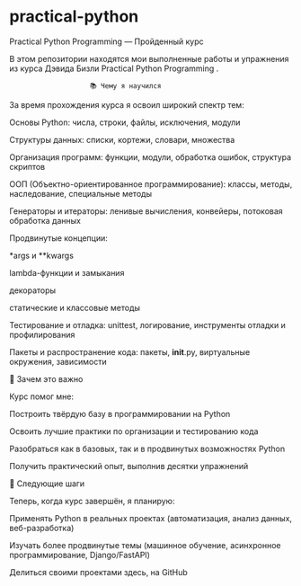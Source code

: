# practical-python
Practical Python Programming — Пройденный курс

В этом репозитории находятся мои выполненные работы и упражнения из курса Дэвида Бизли Practical Python Programming
.

                        📚 Чему я научился

За время прохождения курса я освоил широкий спектр тем:

Основы Python: числа, строки, файлы, исключения, модули

Структуры данных: списки, кортежи, словари, множества

Организация программ: функции, модули, обработка ошибок, структура скриптов

ООП (Объектно-ориентированное программирование): классы, методы, наследование, специальные методы

Генераторы и итераторы: ленивые вычисления, конвейеры, потоковая обработка данных

Продвинутые концепции:

*args и **kwargs

lambda-функции и замыкания

декораторы

статические и классовые методы

Тестирование и отладка: unittest, логирование, инструменты отладки и профилирования

Пакеты и распространение кода: пакеты, __init__.py, виртуальные окружения, зависимости

🎯 Зачем это важно

Курс помог мне:

Построить твёрдую базу в программировании на Python

Освоить лучшие практики по организации и тестированию кода

Разобраться как в базовых, так и в продвинутых возможностях Python

Получить практический опыт, выполнив десятки упражнений

🚀 Следующие шаги

Теперь, когда курс завершён, я планирую:

Применять Python в реальных проектах (автоматизация, анализ данных, веб-разработка)

Изучать более продвинутые темы (машинное обучение, асинхронное программирование, Django/FastAPI)

Делиться своими проектами здесь, на GitHub
